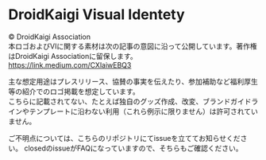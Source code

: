 # DroidKaigi Visual Identety

© DroidKaigi Association  
本ロゴおよびVIに関する素材は次の記事の意図に沿って公開しています。著作権はDroidKaigi Associationに留保します。  
https://link.medium.com/CXlaiwEBQ3

主な想定用途はプレスリリース、協賛の事実を伝えたり、参加補助など福利厚生等の紹介でのロゴ掲載を想定しています。  
こちらに記載されてない、たとえば独自のグッズ作成、改変、ブランドガイドラインやテンプレートに沿わない利用（これら例示に限りません）は許可されていません。

ご不明点については、こちらのリポジトリにてissueを立ててお知らせください。
closedのissueがFAQになっていますので、そちらもご確認ください。
